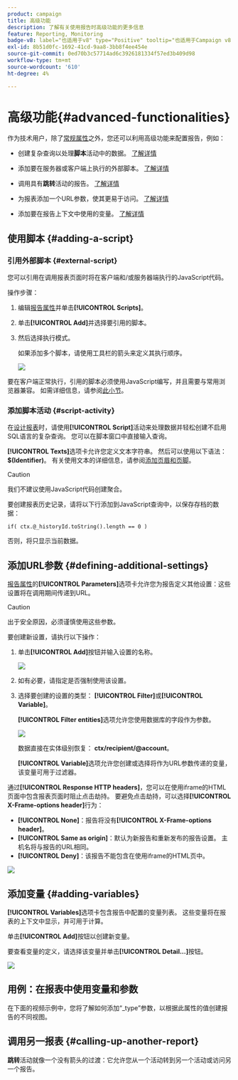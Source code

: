 ```yaml
---
product: campaign
title: 高级功能
description: 了解有关使用报告时高级功能的更多信息
feature: Reporting, Monitoring
badge-v8: label="也适用于v8" type="Positive" tooltip="也适用于Campaign v8"
exl-id: 8b51d0fc-1692-41cd-9aa8-3bb8f4ee454e
source-git-commit: 0ed70b3c57714ad6c3926181334f57ed3b409d98
workflow-type: tm+mt
source-wordcount: '610'
ht-degree: 4%

---
```


# 高级功能{#advanced-functionalities}



作为技术用户，除了[常规属性](../../reporting/using/properties-of-the-report.md)之外，您还可以利用高级功能来配置报告，例如：

* 创建复杂查询以处理&#x200B;**脚本**&#x200B;活动中的数据。 [了解详情](#script-activity)

* 添加要在服务器或客户端上执行的外部脚本。 [了解详情](#external-script)

* 调用具有&#x200B;**跳转**&#x200B;活动的报告。 [了解详情](#calling-up-another-report)

* 为报表添加一个URL参数，使其更易于访问。 [了解详情](#calling-up-another-report)

* 添加要在报告上下文中使用的变量。 [了解详情](#adding-variables)

## 使用脚本 {#adding-a-script}

### 引用外部脚本 {#external-script}

您可以引用在调用报表页面时将在客户端和/或服务器端执行的JavaScript代码。

操作步骤：

1. 编辑[报告属性](../../reporting/using/properties-of-the-report.md)并单击&#x200B;**[!UICONTROL Scripts]**。
1. 单击&#x200B;**[!UICONTROL Add]**&#x200B;并选择要引用的脚本。
1. 然后选择执行模式。

   如果添加多个脚本，请使用工具栏的箭头来定义其执行顺序。

   ![](assets/reporting_custom_js.png)

要在客户端正常执行，引用的脚本必须使用JavaScript编写，并且需要与常用浏览器兼容。 如需详细信息，请参阅[此小节](../../web/using/web-forms-answers.md)。

### 添加脚本活动 {#script-activity}

在[设计报表](../../reporting/using/creating-a-new-report.md#modelizing-the-chart)时，请使用&#x200B;**[!UICONTROL Script]**&#x200B;活动来处理数据并轻松创建不启用SQL语言的复杂查询。 您可以在脚本窗口中直接输入查询。

**[!UICONTROL Texts]**&#x200B;选项卡允许您定义文本字符串。 然后可以使用以下语法： **$(Identifier)**。 有关使用文本的详细信息，请参阅[添加页眉和页脚](../../reporting/using/element-layout.md#adding-a-header-and-a-footer)。

>[!CAUTION]
>
>我们不建议使用JavaScript代码创建聚合。

要创建报表历史记录，请将以下行添加到JavaScript查询中，以保存存档的数据：

```
if( ctx.@_historyId.toString().length == 0 )
```

否则，将只显示当前数据。

## 添加URL参数 {#defining-additional-settings}

[报告属性](../../reporting/using/properties-of-the-report.md)的&#x200B;**[!UICONTROL Parameters]**&#x200B;选项卡允许您为报告定义其他设置：这些设置将在调用期间传递到URL。

>[!CAUTION]
>
>出于安全原因，必须谨慎使用这些参数。

要创建新设置，请执行以下操作：

1. 单击&#x200B;**[!UICONTROL Add]**&#x200B;按钮并输入设置的名称。

   ![](assets/s_ncs_advuser_report_properties_09a.png)

1. 如有必要，请指定是否强制使用该设置。

1. 选择要创建的设置的类型： **[!UICONTROL Filter]**&#x200B;或&#x200B;**[!UICONTROL Variable]**。

   **[!UICONTROL Filter entities]**&#x200B;选项允许您使用数据库的字段作为参数。

   ![](assets/s_ncs_advuser_report_properties_09b.png)

   数据直接在实体级别恢复： **ctx/recipient/@account**。

   **[!UICONTROL Variable]**&#x200B;选项允许您创建或选择将作为URL参数传递的变量，该变量可用于过滤器。

通过&#x200B;**[!UICONTROL Response HTTP headers]**，您可以在使用iframe的HTML页面中包含报表页面时阻止点击劫持。 要避免点击劫持，可以选择&#x200B;**[!UICONTROL X-Frame-options header]**&#x200B;行为：

* **[!UICONTROL None]**：报告将没有&#x200B;**[!UICONTROL X-Frame-options header]**。
* **[!UICONTROL Same as origin]**：默认为新报告和重新发布的报告设置。 主机名将与报告的URL相同。
* **[!UICONTROL Deny]**：该报告不能包含在使用iframe的HTML页中。

![](assets/s_ncs_advuser_report_properties_09c.png)

## 添加变量 {#adding-variables}

**[!UICONTROL Variables]**&#x200B;选项卡包含报告中配置的变量列表。 这些变量将在报表的上下文中显示，并可用于计算。

单击&#x200B;**[!UICONTROL Add]**&#x200B;按钮以创建新变量。

要查看变量的定义，请选择该变量并单击&#x200B;**[!UICONTROL Detail...]**&#x200B;按钮。

![](assets/s_ncs_advuser_report_properties_10.png)

## 用例：在报表中使用变量和参数

在下面的视频示例中，您将了解如何添加“_type”参数，以根据此属性的值创建报告的不同视图。

<!--
![](assets/do-not-localize/how-to-video.png) [Discover this feature in video](https://helpx.adobe.com/campaign/classic/how-to/add-url-parameter-in-acv6.html?playlist=/ccx/v1/collection/product/campaign/classic/segment/business-practitioners/explevel/intermediate/applaunch/how-to-4/collection.ccx.js&ref=helpx.adobe.com)-->


## 调用另一报表 {#calling-up-another-report}

**跳转**&#x200B;活动就像一个没有箭头的过渡：它允许您从一个活动转到另一个活动或访问另一个报告。
